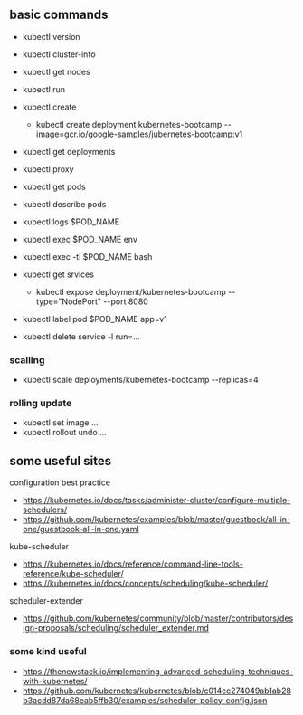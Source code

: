 ## basic commands
* kubectl version
* kubectl cluster-info
* kubectl get nodes

* kubectl run
* kubectl create
	* kubectl create deployment kubernetes-bootcamp --image=gcr.io/google-samples/jubernetes-bootcamp:v1

* kubectl get deployments
* kubectl proxy

* kubectl get pods
* kubectl describe pods
* kubectl logs $POD_NAME
* kubectl exec $POD_NAME env
* kubectl exec -ti $POD_NAME bash

* kubectl get srvices
	* kubectl expose deployment/kubernetes-bootcamp --type="NodePort" --port 8080
* kubectl label pod $POD_NAME app=v1
* kubectl delete service -l run=...

### scalling
* kubectl scale deployments/kubernetes-bootcamp --replicas=4

### rolling update
* kubectl set image ...
* kubectl rollout undo ...

## some useful sites

configuration best practice

* https://kubernetes.io/docs/tasks/administer-cluster/configure-multiple-schedulers/
* https://github.com/kubernetes/examples/blob/master/guestbook/all-in-one/guestbook-all-in-one.yaml

kube-scheduler

* https://kubernetes.io/docs/reference/command-line-tools-reference/kube-scheduler/
* https://kubernetes.io/docs/concepts/scheduling/kube-scheduler/

scheduler-extender

* https://github.com/kubernetes/community/blob/master/contributors/design-proposals/scheduling/scheduler_extender.md

### some kind useful

* https://thenewstack.io/implementing-advanced-scheduling-techniques-with-kubernetes/
* https://github.com/kubernetes/kubernetes/blob/c014cc274049ab1ab28b3acdd87da68eab5ffb30/examples/scheduler-policy-config.json

